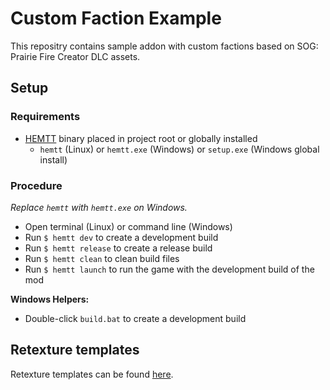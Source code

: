 # Custom Faction Example

This repositry contains sample addon with custom factions based on SOG: Prairie Fire Creator DLC assets.

## Setup

### Requirements

- [HEMTT](https://brettmayson.github.io/HEMTT/) binary placed in project root or globally installed
  - `hemtt` (Linux) or `hemtt.exe` (Windows) or `setup.exe` (Windows global install)

### Procedure

_Replace `hemtt` with `hemtt.exe` on Windows._

- Open terminal (Linux) or command line (Windows)
- Run `$ hemtt dev` to create a development build
- Run `$ hemtt release` to create a release build
- Run `$ hemtt clean` to clean build files
- Run `$ hemtt launch` to run the game with the development build of the mod

**Windows Helpers:**
- Double-click `build.bat` to create a development build


## Retexture templates

Retexture templates can be found [here](https://community.sogpf.com/d/537-prairie-fire-texture-templates).
